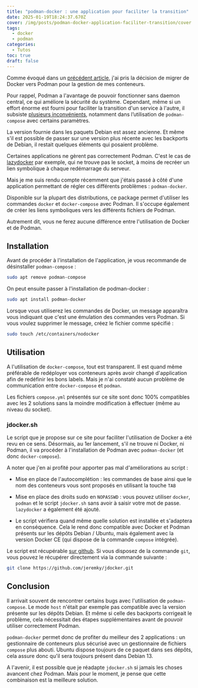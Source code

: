 ```yaml
---
title: "podman-docker : une application pour faciliter la transition"
date: 2025-01-19T18:24:37.670Z
cover: /img/posts/podman-docker-application-faciliter-transition/cover.webp
tags:
  - docker
  - podman
categories:
  - Tutos
toc: true
draft: false
---
```


Comme évoqué dans un [précédent article](/posts/migration-de-docker-vers-podman/), j'ai pris la décision de migrer de Docker vers Podman pour la gestion de mes conteneurs.

Pour rappel, Podman a l'avantage de pouvoir fonctionner sans daemon central, ce qui améliore la sécurité du système. Cependant, même si un effort énorme est fourni pour faciliter la transition d'un service à l'autre, il subsiste [plusieurs inconvénients](/posts/reecriture-des-articles-docker/), notamment dans l’utilisation de `podman-compose` avec certains paramètres.

La version fournie dans les paquets Debian est assez ancienne. Et même s'il est possible de passer sur une version plus récente avec les backports de Debian, il restait quelques éléments qui posaient problème.

Certaines applications ne gèrent pas correctement Podman. C'est le cas de [lazydocker](https://github.com/jesseduffield/lazydocker) par exemple, qui ne trouve pas le socket, à moins de recréer un lien symbolique à chaque redémarrage du serveur.

Mais je me suis rendu compte récemment que j'étais passé à côté d'une application permettant de régler ces différents problèmes : `podman-docker`.

Disponible sur la plupart des distributions, ce package permet d'utiliser les commandes `docker` et `docker-compose` avec Podman. Il s'occupe également de créer les liens symboliques vers les différents fichiers de Podman.

Autrement dit, vous ne ferez aucune différence entre l'utilisation de Docker et de Podman.

## Installation

Avant de procéder à l'installation de l'application, je vous recommande de désinstaller `podman-compose` :

```bash
sudo apt remove podman-compose
```

On peut ensuite passer à l'installation de podman-docker :

```bash
sudo apt install podman-docker
```

Lorsque vous utiliserez les commandes de Docker, un message apparaîtra vous indiquant que c'est une émulation des commandes vers Podman. Si vous voulez supprimer le message, créez le fichier comme spécifié : 

```bash
sudo touch /etc/containers/nodocker
```

## Utilisation

A l'utilisation de `docker-compose`, tout est transparent. Il est quand même préférable de redéployer vos conteneurs après avoir changé d'application afin de redéfinir les bons labels. Mais je n'ai constaté aucun problème de communication entre `docker-compose` et `podman`.

Les fichiers `compose.yml` présentés sur ce site sont donc 100% compatibles avec les 2 solutions sans la moindre modification à effectuer (même au niveau du socket).

### jdocker.sh

Le script que je propose sur ce site pour faciliter l'utilisation de Docker a été revu en ce sens. Désormais, au 1er lancement, s'il ne trouve ni Docker, ni Podman, il va procéder à l'installation de Podman avec `podman-docker` (et donc `docker-compose`).

A noter que j'en ai profité pour apporter pas mal d'améliorations au script : 

- Mise en place de l'autocomplétion : les commandes de base ainsi que le nom des conteneurs vous sont proposés en utilisant la touche `TAB`

- Mise en place des droits sudo en `NOPASSWD` : vous pouvez utiliser `docker`, `podman` et le script `jdocker.sh` sans avoir à saisir votre mot de passe. `lazydocker` a également été ajouté.

- Le script vérifiera quand même quelle solution est installée et s'adaptera en conséquence. Cela le rend donc compatible avec Docker et Podman présents sur les dépôts Debian / Ubuntu, mais également avec la version Docker CE (qui dispose de la commande `compose` intégrée).

Le script est récupérable [sur github](https://github.com/jeremky/jdocker). Si vous disposez de la commande `git`, vous pouvez le récupérer directement via la commande suivante : 

```bash
git clone https://github.com/jeremky/jdocker.git
```

## Conclusion

Il arrivait souvent de rencontrer certains bugs avec l'utilisation de `podman-compose`. Le mode `host` n'était par exemple pas compatible avec la version présente sur les dépôts Debian. Et même si celle des backports corrigeait le problème, cela nécessitait des étapes supplémentaires avant de pouvoir utiliser correctement Podman.

`podman-docker` permet donc de profiter du meilleur des 2 applications : un gestionnaire de conteneurs plus sécurisé avec un gestionnaire de fichiers `compose` plus abouti. Ubuntu dispose toujours de ce paquet dans ses dépôts, cela assure donc qu'il sera toujours présent dans Debian 13. 

A l'avenir, il est possible que je réadapte `jdocker.sh` si jamais les choses avancent chez Podman. Mais pour le moment, je pense que cette combinaison est la meilleure solution.
